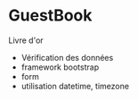 # GuestBook

Livre d'or
- Vérification des données
- framework bootstrap
- form
- utilisation datetime, timezone
